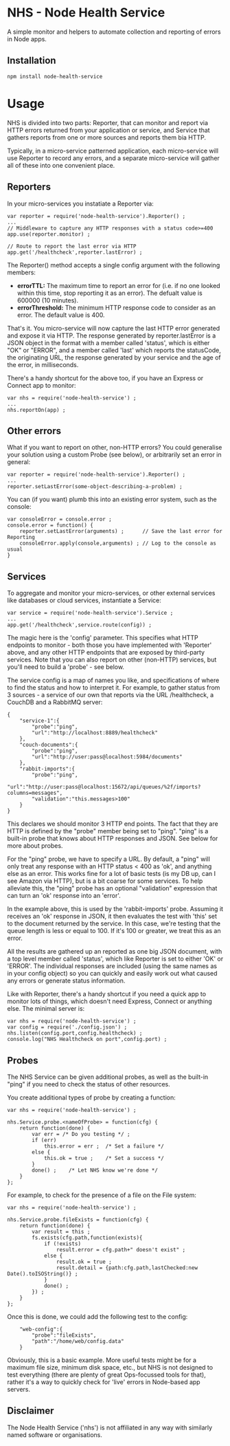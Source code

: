 NHS - Node Health Service
=========================

A simple monitor and helpers to automate collection and reporting of errors in Node apps.

Installation
------------
	
	npm install node-health-service
	
Usage
=====
NHS is divided into two parts: Reporter, that can monitor and report via HTTP errors returned from your application or service, and Service that gathers reports from one or more sources and reports them bia HTTP.

Typically, in a micro-service patterned application, each micro-service will use Reporter to record any errors, and a separate micro-service will gather all of these into one convenient place.

Reporters
---------
In your micro-services you instatiate a Reporter via:

	var reporter = require('node-health-service').Reporter() ;
	...
	// Middleware to capture any HTTP responses with a status code>=400
	app.use(reporter.monitor) ; 
	
	// Route to report the last error via HTTP
	app.get('/healthcheck',reporter.lastError) ;
	
The Reporter() method accepts a single config argument with the following members:

* __errorTTL:__ The maximum time to report an error for (i.e. if no one looked within this time, stop reporting it as an error). The defualt value is 600000 (10 minutes).
* __errorThreshold:__ The minimum HTTP response code to consider as an error. The default value is 400.
	
That's it. You micro-service will now capture the last HTTP error generated and expose it via HTTP. The response generated by reporter.lastError is a JSON object in the format with a member called 'status', which is either "OK" or "ERROR", and a member called 'last' which reports the statusCode, the originating URL, the response generated by your service and the age of the error, in milliseconds.

There's a handy shortcut for the above too, if you have an Express or Connect app to monitor:

	var nhs = require('node-health-service') ;
	...
	nhs.reportOn(app) ;

Other errors
------------
What if you want to report on other, non-HTTP errors? You could generalise your solution using a custom Probe (see below), or arbitrarily set an error in general:

	var reporter = require('node-health-service').Reporter() ;
	...
	reporter.setLastError(some-object-describing-a-problem) ;
	
You can (if you want) plumb this into an existing error system, such as the console:

	var consoleError = console.error ;
	console.error = function() {
		reporter.setLastError(arguments) ;		// Save the last error for Reporting
		consoleError.apply(console,arguments) ;	// Log to the console as usual
	}

Services
--------

To aggregate and monitor your micro-services, or other external services like databases or cloud services, instantiate a Service:

	var service = require('node-health-service').Service ;
	...
	app.get('/healthcheck',service.route(config)) ;
	
The magic here is the 'config' parameter. This specifies what HTTP endpoints to monitor - both those you have implemented with 'Reporter' above, and any other HTTP endpoints that are exposed by third-party services. Note that you can also report on other (non-HTTP) services, but you'll need to build a 'probe' - see below.

The service config is a map of names you like, and specifications of where to find the status and how to interpret it. For example, to gather status from 3 sources - a service of our own that reports via the URL /healthcheck, a CouchDB and a RabbitMQ server:

	{
		"service-1":{
			"probe":"ping",
			"url":"http://localhost:8889/healthcheck"
		},
		"couch-documents":{
			"probe":"ping",
			"url":"http://user:pass@localhost:5984/documents"
		},
		"rabbit-imports":{
			"probe":"ping",
			"url":"http://user:pass@localhost:15672/api/queues/%2f/imports?columns=messages",
			"validation":"this.messages>100"
		}
	}

This declares we should monitor 3 HTTP end points. The fact that they are HTTP is defined by the "probe" member being set to "ping". "ping" is a built-in probe that knows about HTTP responses and JSON. See below for more about probes.

For the "ping" probe, we have to specify a URL. By default, a "ping" will only treat any response with an HTTP status < 400 as 'ok', and anything else as an error. This works fine for a lot of basic tests (is my DB up, can I see Amazon via HTTP), but is a bit coarse for some services. To help alleviate this, the "ping" probe has an optional "validation" expression that can turn an 'ok' response into an 'error'.

In the example above, this is used by the 'rabbit-imports' probe. Assuming it receives an 'ok' response in JSON, it then evaluates the test with 'this' set to the document returned by the service. In this case, we're testing that the queue length is less or equal to 100. If it's 100 or greater, we treat this as an error.

All the results are gathered up an reported as one big JSON document, with a top level member called 'status', which like Reporter is set to either 'OK' or 'ERROR'. The individual responses are included (using the same names as in your config object) so you can quickly and easily work out what caused any errors or generate status information.

Like with Reporter, there's a handy shortcut if you need a quick app to monitor lots of things, which doesn't need Express, Connect or anything else. The minimal server is:

	var nhs = require('node-health-service') ;
	var config = require('./config.json') ;
	nhs.listen(config.port,config.healthcheck) ;
	console.log("NHS Healthcheck on port",config.port) ;

Probes
------

The NHS Service can be given additional probes, as well as the built-in "ping" if you need to check the status of other resources.

You create additional types of probe by creating a function:

	var nhs = require('node-health-service') ;

	nhs.Service.probe.<nameOfProbe> = function(cfg) {
		return function(done) {
			var err = /* Do you testing */ ;
			if (err)
				this.error = err ;	/* Set a failure */
			else {
				this.ok = true ;	/* Set a success */
			}
			done() ;	/* Let NHS know we're done */
		}
	};

For example, to check for the presence of a file on the File system:

	var nhs = require('node-health-service') ;

	nhs.Service.probe.fileExists = function(cfg) {
		return function(done) {
			var result = this ;
			fs.exists(cfg.path,function(exists){
				if (!exists)
					result.error = cfg.path+" doesn't exist" ;
				else {
					result.ok = true ;
					result.detail = {path:cfg.path,lastChecked:new Date().toISOString()} ;
				}
				done() ;
			}) ;
		}
	};

Once this is done, we could add the following test to the config:

		"web-config":{
			"probe":"fileExists",
			"path":"/home/web/config.data"
		}

Obviously, this is a basic example. More useful tests might be for a maximum file size, minimum disk space, etc., but NHS is not designed to test everything (there are plenty of great Ops-focussed tools for that), rather it's a way to quickly check for 'live' errors in Node-based app servers.

Disclaimer
----------
The Node Health Service ('nhs') is not affiliated in any way with similarly named software or organisations.